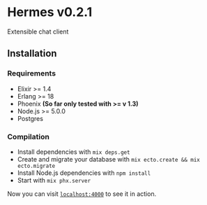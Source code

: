 # Hermes v0.2.1
Extensible chat client 

## Installation
### Requirements
  * Elixir >= 1.4
  * Erlang >= 18
  * Phoenix __(So far only tested with >= v 1.3)__
  * Node.js >= 5.0.0
  * Postgres

### Compilation
  * Install dependencies with `mix deps.get`
  * Create and migrate your database with `mix ecto.create && mix ecto.migrate`
  * Install Node.js dependencies with `npm install`
  * Start with `mix phx.server`



Now you can visit [`localhost:4000`](http://localhost:4000) to see it in action.
